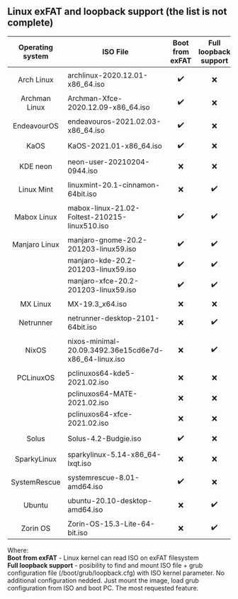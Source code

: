 ## Linux exFAT and loopback support (the list is not complete)

| Operating system | ISO File | Boot from exFAT | Full loopback support |
| :-: | --- | :-: | :-: |
| | | | |
| Arch Linux | archlinux-2020.12.01-x86_64.iso | :heavy_check_mark: | :x: |
| | | | |
| Archman Linux | Archman-Xfce-2020.12.09-x86_64.iso | :heavy_check_mark: | :x: |
| | | | |
| EndeavourOS | endeavouros-2021.02.03-x86_64.iso | :heavy_check_mark: | :x: |
| | | | |
| KaOS | KaOS-2021.01-x86_64.iso | :heavy_check_mark: | :x: |
| | | | |
| KDE neon | neon-user-20210204-0944.iso | :x: | :x: |
| | | | |
| Linux Mint | linuxmint-20.1-cinnamon-64bit.iso | :x: | :heavy_check_mark: |
| | | | |
| Mabox Linux | mabox-linux-21.02-Foltest-210215-linux510.iso | :heavy_check_mark: | :heavy_check_mark: |
| | | | |
| Manjaro Linux | manjaro-gnome-20.2-201203-linux59.iso | :heavy_check_mark: | :heavy_check_mark: |
| | manjaro-kde-20.2-201203-linux59.iso | :heavy_check_mark: | :heavy_check_mark: |
| | manjaro-xfce-20.2-201203-linux59.iso | :heavy_check_mark: | :heavy_check_mark: |
| | | | |
| MX Linux | MX-19.3_x64.iso | :x: | :x: |
| | | | |
| Netrunner | netrunner-desktop-2101-64bit.iso | :x: | :heavy_check_mark: |
| | | | |
| NixOS | nixos-minimal-20.09.3492.36e15cd6e7d-x86_64-linux.iso | :x: | :heavy_check_mark: |
| | | | |
| PCLinuxOS | pclinuxos64-kde5-2021.02.iso | :x: | :x: |
| | pclinuxos64-MATE-2021.02.iso | :x: | :x: |
| | pclinuxos64-xfce-2021.02.iso | :x: | :x: |
| | | | |
| Solus | Solus-4.2-Budgie.iso | :heavy_check_mark: | :x: |
| | | | |
| SparkyLinux | sparkylinux-5.14-x86_64-lxqt.iso | :x: | :x: |
| | | | |
| SystemRescue | systemrescue-8.01-amd64.iso | :heavy_check_mark: | :x: |
| | | | |
| Ubuntu | ubuntu-20.10-desktop-amd64.iso | :x: | :heavy_check_mark: |
| | | | |
| Zorin OS | Zorin-OS-15.3-Lite-64-bit.iso | :x: | :heavy_check_mark: |

Where:  
**Boot from exFAT** - Linux kernel can read ISO on exFAT filesystem  
**Full loopback support** - posibility to find and mount ISO file + grub configuration file (/boot/grub/loopback.cfg) with ISO kernel parameter. No additional configuration nedded. Just mount the image, load grub configuration from ISO and boot PC. The most requested feature.

